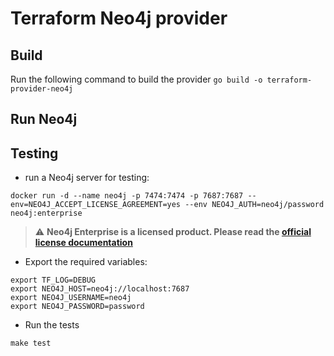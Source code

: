 # Terraform Neo4j provider

## Build
Run the following command to build the provider
`
go build -o terraform-provider-neo4j
`
## Run Neo4j



## Testing

 - run a Neo4j server for testing:

```
docker run -d --name neo4j -p 7474:7474 -p 7687:7687 --env=NEO4J_ACCEPT_LICENSE_AGREEMENT=yes --env NEO4J_AUTH=neo4j/password neo4j:enterprise
```

> :warning: **Neo4j Enterprise is a licensed product. Please read the [official license documentation](https://neo4j.com/licensing)**

 - Export the required variables:
```
export TF_LOG=DEBUG
export NEO4J_HOST=neo4j://localhost:7687
export NEO4J_USERNAME=neo4j
export NEO4J_PASSWORD=password
```

 - Run the tests
```
make test
```